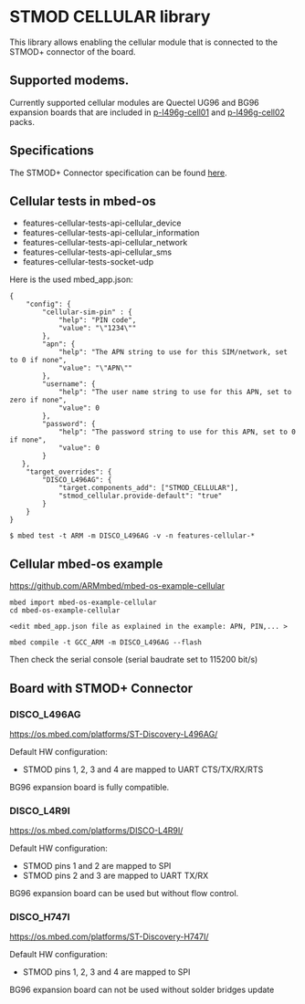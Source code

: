 # STMOD CELLULAR library

This library allows enabling the cellular module that is connected to the STMOD+ connector of the board.

## Supported modems.

Currently supported cellular modules are Quectel UG96 and BG96 expansion boards that are included in [p-l496g-cell01](https://www.st.com/en/evaluation-tools/p-l496g-cell01.html)
and [p-l496g-cell02](https://www.st.com/en/evaluation-tools/p-l496g-cell02.html) packs.

## Specifications

The STMOD+ Connector specification can be found [here](https://www.st.com/content/ccc/resource/technical/document/technical_note/group0/04/7f/90/c1/ad/54/46/1f/DM00323609/files/DM00323609.pdf/jcr:content/translations/en.DM00323609.pdf).

## Cellular tests in mbed-os

- features-cellular-tests-api-cellular_device
- features-cellular-tests-api-cellular_information
- features-cellular-tests-api-cellular_network
- features-cellular-tests-api-cellular_sms
- features-cellular-tests-socket-udp

Here is the used mbed_app.json:

````
{
    "config": {
        "cellular-sim-pin" : {
            "help": "PIN code",
            "value": "\"1234\""
        },
        "apn": {
            "help": "The APN string to use for this SIM/network, set to 0 if none",
            "value": "\"APN\""
        },
        "username": {
            "help": "The user name string to use for this APN, set to zero if none",
            "value": 0
        },
        "password": {
            "help": "The password string to use for this APN, set to 0 if none",
            "value": 0
        }
   },
    "target_overrides": {
        "DISCO_L496AG": {
            "target.components_add": ["STMOD_CELLULAR"],
            "stmod_cellular.provide-default": "true"
        }
    }
}
````


````
$ mbed test -t ARM -m DISCO_L496AG -v -n features-cellular-*
````

## Cellular mbed-os example

https://github.com/ARMmbed/mbed-os-example-cellular

````
mbed import mbed-os-example-cellular
cd mbed-os-example-cellular
 
<edit mbed_app.json file as explained in the example: APN, PIN,... >
 
mbed compile -t GCC_ARM -m DISCO_L496AG --flash
````

Then check the serial console (serial baudrate set to 115200 bit/s)

## Board with STMOD+ Connector

### DISCO_L496AG

https://os.mbed.com/platforms/ST-Discovery-L496AG/

Default HW configuration:
- STMOD pins 1, 2, 3 and 4 are mapped to UART CTS/TX/RX/RTS

BG96 expansion board is fully compatible.

### DISCO_L4R9I

https://os.mbed.com/platforms/DISCO-L4R9I/

Default HW configuration:
- STMOD pins 1 and 2 are mapped to SPI
- STMOD pins 2 and 3 are mapped to UART TX/RX

BG96 expansion board can be used but without flow control.

### DISCO_H747I

https://os.mbed.com/platforms/ST-Discovery-H747I/

Default HW configuration:
- STMOD pins 1, 2, 3 and 4 are mapped to SPI

BG96 expansion board can not be used without solder bridges update
